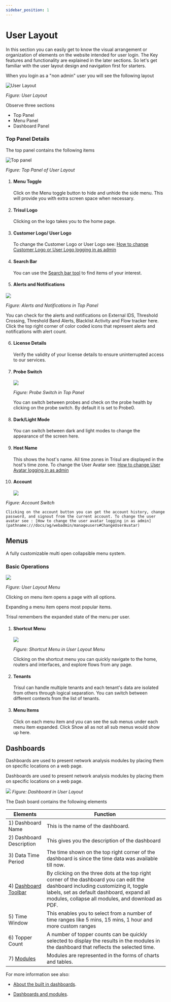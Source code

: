 ```yaml
---
sidebar_position: 1
---
```


# User Layout

In this section you can easily get to know the visual arrangement or organization of elements on the website intended for user login. The Key features and functionality are explained in the later sections. So let's get familiar with the user layout design and navigation first for starters.

When you login as a "non admin" user you will see the following layout 

![User Layout](images/user_layoutnew.png)  

*Figure: User Layout*

Observe three sections 

- Top Panel
- Menu Panel
- Dashboard Panel 

### Top Panel Details

The top panel contains the following items

![Top panel](images/toppanelnew.png)  

*Figure: Top Panel of User Layout*

1) #### Menu Toggle
   
   Click on the Menu toggle button to hide and unhide the side menu. This will provide you with extra screen space when necessary.

2) #### Trisul Logo
   
   Clicking on the logo takes you to the home page.

3) #### Customer Logo/ User Logo

   To change the Customer Logo or User Logo see: [How to change Customer Logo or User Logo logging in as admin](pathname:///docs/ag/webadmin/manageusers#ChangeUserLogo)

4) #### Search Bar
   
   You can use the [Search bar tool](/docs/ug/ui/elements#using-search-tool) to find items of your interest.

5) #### Alerts and Notifications

![](images/alertsnnotifications.png)

  *Figure: Alerts and Notifications in Top Panel*
    
   You can check for the alerts and notifications on External IDS, Threshold Crossing, Threshold Band Alerts, Blacklist Activity and Flow tracker here. Click the top right corner of color coded icons that represent alerts and notifications with alert count.

6) #### License Details

   Verify the validity of your license details to ensure uninterrupted access to our services.

7) #### Probe Switch
   
   ![](images/probeswitch.png)
   
   *Figure: Probe Switch in Top Panel*
   
   You can switch between probes and check on the probe health by clicking on the probe switch. By default it is set to Probe0.

8) #### Dark/Light Mode
   
      You can switch between dark and light modes to change the appearance of the screen here.

9) #### Host Name
   
   This shows the host's name. All time zones in Trisul are displayed in the host's time zone. To change the User Avatar see: [How to change User Avatar logging in as admin](pathname:///docs/ag/webadmin/manageusers#ChangeUserLogo)

10) #### Account
   
    ![](images/account.png)
   
   *Figure: Account Switch*
   
    Clicking on the account button you can get the account history, change password, and signout from the current account. To change the user avatar see : [How to change the user avatar logging in as admin](pathname:///docs/ag/webadmin/manageusers#ChangeUserAvatar)

## Menus

   A fully customizable multi open collapsible menu system.

### Basic Operations

![](images/menus.png)

*Figure: User Layout Menu*

Clicking on menu item opens a page with all options.

Expanding a menu item opens most popular items.

Trisul remembers the expanded state of the menu per user.

1) #### Shortcut Menu
   
   ![](images/shortcutbutton.png)
   
   *Figure: Shortcut Menu in User Layout Menu*
   
   Clicking on the shortcut menu you can quickly navigate to the home, routers and interfaces, and explore flows from any page.

2) #### Tenants
   
   Trisul can handle multiple tenants and each tenant's data are isolated from others through logical separation. You can switch between different contexts from the list of tenants.

3) #### Menu Items
   
   Click on each menu item and you can see the sub menus under each menu item expanded. Click Show all as not all sub menus would show up here.

## Dashboards

Dashboards are used to present network analysis modules by placing them
on specific locations on a web page. 

Dashboards are used to present network analysis modules by placing them
on specific locations on a web page.

![](images/userlayout1.png)
*Figure: Dashboard in User Layout*

The Dash board contains the following elements

| Elements                                                             | Function                                 |
| -------------------------------------------------------------------- | ---------------------------------------- |
| 1) Dashboard Name                                                    | This is the name of the dashboard.       |
| 2)  Dashboard Description                                            | This gives you the description of the dashboard                                                                                                             |
| 3) Data Time Period                                                  | The time shown on the top right corner of the dashboard is since the time data was available till now.                                                      |
| 4) [Dashboard Toolbar](/docs/ug/ui/dashmod_intro#dashboard-toolbars) | By clicking on the three dots at the top right corner of the dashboard you can edit the dashboard including customizing it, toggle labels, set as default dashboard, expand all modules, collapse all modules, and download as PDF.                                         |
| 5) Time Window | This enables you to select from a number of time ranges like 5 mins, 15 mins, 1 hour and more custom ranges |
| 6) Topper Count | A number of topper counts can be quickly selected to display the results in the modules in the dashboard that reflects the selected time.
| 7) [Modules](/docs/ug/ui/modules)                                                           | Modules are represented in the forms of charts and tables.                                                                                                |

For more information see also:  

- [About the built in dashboards](dashboards).   

- [Dashboards and modules](dashmod_intro).
